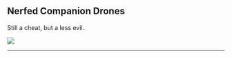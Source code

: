 ## Nerfed Companion Drones
Still a cheat, but a less evil.

![](thumbnail.png)

--------------------------------------
